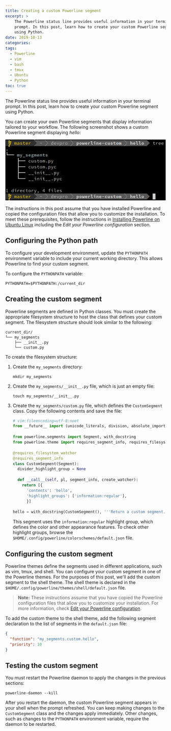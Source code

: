 ```yaml
---
title: Creating a custom Powerline segment
excerpt: >
    The Powerline status line provides useful information in your terminal
    prompt. In this post, learn how to create your custom Powerline segment
    using Python.
date: 2019-10-13
categories:
tags:
  - Powerline
  - vim
  - bash
  - tmux
  - Ubuntu
  - Python
toc: true
---
```


The Powerline status line provides useful information in your terminal prompt.
In this post, learn how to create your custom Powerline segment using Python.

You can create your own Powerline segments that display information tailored to
your workflow. The following screenshot shows a custom Powerline segment
displaying _hello_:

![Custom Powerline segment][screenshot]

The instructions in this post assume that you have installed Powerline and
copied the configuration files that allow you to customize the installation. To
meet these prerequisites, follow the instructions in [Installing Powerline on
Ubuntu Linux][0] including the _Edit your Powerline configuration_ section.

## Configuring the Python path

To configure your development environment, update the `PYTHONPATH` environment
variable to include your current working directory. This allows Powerline to
find your custom segment.

To configure the `PYTHONPATH` variable:

```shell
PYTHONPATH=$PYTHONPATH:/current_dir
```

## Creating the custom segment

Powerline segments are defined in Python classes. You must create the
appropriate filesystem structure to host the class that defines your custom
segment. The filesystem structure should look similar to the following:

```
current_dir/
└── my_segments
    ├── __init__.py
    └── custom.py
```

To create the filesystem structure:

1. Create the `my_segments` directory:
   ```shell
   mkdir my_segments
   ```
1. Create the `my_segments/__init__.py` file, which is just an empty file:
   ```shell
   touch my_segments/__init__.py
   ```
1. Create the `my_segments/custom.py` file, which defines the `CustomSegment`
   class. Copy the following contents and save the file:
   ```python
   # vim:fileencoding=utf-8:noet
   from __future__ import (unicode_literals, division, absolute_import, print_function)

   from powerline.segments import Segment, with_docstring
   from powerline.theme import requires_segment_info, requires_filesystem_watcher

   @requires_filesystem_watcher
   @requires_segment_info
   class CustomSegment(Segment):
     divider_highlight_group = None

     def __call__(self, pl, segment_info, create_watcher):
       return [{
         'contents': 'hello',
         'highlight_groups': ['information:regular'],
         }]

   hello = with_docstring(CustomSegment(), '''Return a custom segment.''')
   ```
   This segment uses the `information:regular` highlight group, which defines
   the color and other appearance features. To check other highlight groups,
   browse the `$HOME/.config/powerline/colorschemes/default.json` file.

## Configuring the custom segment

Powerline themes define the segments used in different applications, such as
vim, tmux, and shell. You can configure your custom segment in one of the
Powerline themes. For the purposes of this post, we'll add the custom segment to
the shell theme. The shell theme is declared in the
`$HOME/.config/powerline/themes/shell/default.json` file.

> **Note:** These instructions assume that you have copied the Powerline
> configuration files that allow you to customize your installation. For more
> information, check [Edit your Powerline configuration][1].

To add the custom theme to the shell theme, add the following segment
declaration to the list of segments in the `default.json` file:

```json
{
  "function": "my_segments.custom.hello",
  "priority": 10
}
```

## Testing the custom segment

You must restart the Powerline daemon to apply the changes in the previous
sections:

```shell
powerline-daemon --kill
```

After you restart the daemon, the custom Powerline segment appears in your shell
when the prompt refreshed. You can keep making changes to the `CustomSegment`
class and the changes apply immediately. Other changes, such as changes to the
`PYTHONPATH` environment variable, require the daemon to be restarted.

[screenshot]: /assets/images/custom-powerline-screenshot.png
[0]: /install-powerline-ubuntu/
[1]: /install-powerline-ubuntu/#optional-edit-your-powerline-configuration
